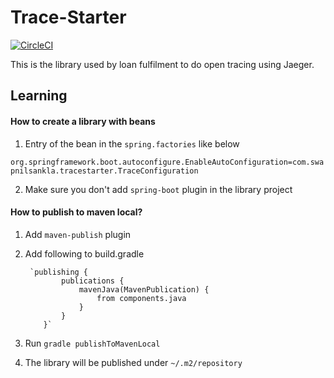 # Trace-Starter

[![CircleCI](https://circleci.com/gh/loanfulfilment/loan-gateway.svg?style=svg)](https://circleci.com/gh/loanfulfilment/trace-starter)

This is the library used by loan fulfilment to do open tracing using Jaeger.

## Learning

#### How to create a library with beans

1. Entry of the bean in the `spring.factories` like below

`org.springframework.boot.autoconfigure.EnableAutoConfiguration=com.swapnilsankla.tracestarter.TraceConfiguration`

2. Make sure you don't add `spring-boot` plugin in the library project

#### How to publish to maven local?

1. Add `maven-publish` plugin
2. Add following to build.gradle

        `publishing {
               publications {
                   mavenJava(MavenPublication) {
                       from components.java
                   }
               }
           }`
            
3. Run `gradle publishToMavenLocal`  
4. The library will be published under `~/.m2/repository`
